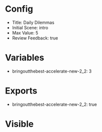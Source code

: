 # Config
 - Title: Daily Dilemmas
 - Initial Scene: intro
 - Max Value: 5
 - Review Feedback: true

# Variables
- bringoutthebest-accelerate-new-2_2: 3


# Exports
 - bringoutthebest-accelerate-new-2_2: true

# Visible


